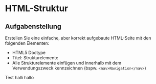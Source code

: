 # HTML-Struktur

## Aufgabenstellung

Erstellen Sie eine einfache, aber korrekt aufgebaute HTML-Seite mit den folgenden Elementen:

- HTML5 Doctype
- Titel: Strukturelemente
- Alle Strukturelemente einfügen und innerhalb mit dem Verwendungszweck kennzeichnen (bspw. `<nav>Navigation</nav>`)

Test halli hallo